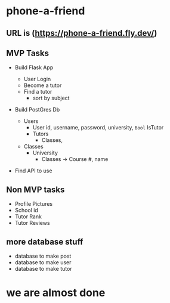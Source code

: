 # phone-a-friend
## URL is (https://phone-a-friend.fly.dev/)

## MVP Tasks
* Build Flask App
    * User Login
    * Become a tutor
    * Find a tutor
        * sort by subject 

* Build PostGres Db
    * Users
        * User id, username, password, university, `Bool` IsTutor
        * Tutors 
            * Classes, 
    * Classes
        * University
            * Classes -> Course #, name
    
* Find API to use 


## Non MVP tasks
* Profile Pictures
* School id
* Tutor Rank
* Tutor Reviews

## more database stuff
* database to make post
* database to make user
* database to make tutor

# we are almost done